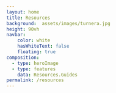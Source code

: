 ```yaml
---
layout: home
title: Resources
background:  assets/images/turnera.jpg
height: 90vh
navbar:
    color: white
    hasWhiteText: false
    floating: true
composition:
  - type: heroImage
  - type: features
    data: Resources.Guides
permalink: /resources
---
```




